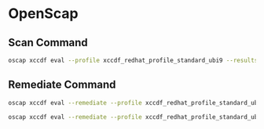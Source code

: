 # OpenScap

## Scan Command

```bash 
oscap xccdf eval --profile xccdf_redhat_profile_standard_ubi9 --results results.xml /usr/share/xml/scap/ssg/content/xccdf-ubi9.xml
```

## Remediate Command

```bash 
oscap xccdf eval --remediate --profile xccdf_redhat_profile_standard_ubi9  /usr/share/xml/scap/ssg/content/ubi9-xccdf.xml
```

```bash
oscap xccdf eval --remediate --profile xccdf_redhat_profile_standard_ubi9  /usr/share/xml/scap/ssg/content/ubi9-xccdf.xml
```
